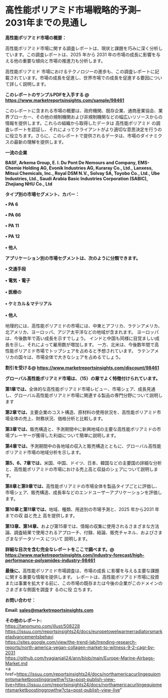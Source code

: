 # 高性能ポリアミド市場戦略的予測– 2031年までの見通し

<strong><b>高性能ポリアミド市場の概要：</b></strong>

高性能ポリアミド市場に関する調査レポートは、現状と課題を巧みに深く分析しています。この調査レポートは、2025 年から 2031 年の市場の成長に影響を与える他の重要な傾向と市場の推進力も分析します。

高性能ポリアミド 市場におけるテクノロジーの進歩も、この調査レポートに記載されています。市場の成長を促進し、世界市場での成長を促進する要因について詳しく説明します。

<strong>このレポートのサンプルPDFを入手する @ <a href=https://www.marketreportsinsights.com/sample/98461>https://www.marketreportsinsights.com/sample/98461</a></strong>

このレポートに含まれる市場の概要は、政府機関、既存企業、通商産業協会、業界ブローカー、その他の規制機関および非規制機関などの幅広いリソースからの情報を提供します。これらの組織から取得したデータは 高性能ポリアミド の調査レポートを認証し、それによってクライアントがより適切な意思決定を行うのに役立ちます。さらに、このレポートで提供されるデータは、市場のダイナミクスの最新の理解を提供します。

<strong>一流の企業</strong>

<strong><b>BASF, Arkema Group, E. I. Du Pont De Nemours and Company, EMS-Chemie Holding AG, Evonik Industries AG, Kuraray Co., Ltd., Lanxess, Mitsui Chemicals, Inc., Royal DSM N.V., Solvay SA, Toyobo Co., Ltd., Ube Industries, Ltd., Saudi Arabia Basic Industries Corporation (SABIC), Zhejiang NHU Co., Ltd</b></strong>

<strong><b>タイプ別の市場セグメント、カバー：</b></strong>

<strong>• PA 6<br><br>• PA 66<br><br>• PA 11<br><br>• PA 12<br><br>• 他人</strong>

<strong><b>アプリケーション別の市場セグメントは、次のように分類できます。</b></strong>

<strong>• 交通手段<br><br>• 電気・電子<br><br>• 医療の<br><br>• ケミカル＆マテリアル<br><br>• 他人</strong>

 地理的には、高性能ポリアミドの市場には、中東とアフリカ、ラテンアメリカ、北アメリカ、ヨーロッパ、アジア太平洋などの地域が含まれます。 ヨーロッパは、今後数年で高い成長を示すでしょう。 インドと中国も同様に目覚ましい成長を示し、それによって雇用数が増加します。 一方、北米は、今後数年間で高性能ポリアミド市場でトップシェアを占めると予想されています。 ラテンアメリカの国々は、市場全体で大きなシェアを占めるでしょう。

<strong>割引を受ける@ <a href=https://www.marketreportsinsights.com/discount/98461>https://www.marketreportsinsights.com/discount/98461</a></strong>

<strong><b>グローバル高性能ポリアミド市場は、（15）の章でよく特徴付けられています。</b></strong>

<strong><b>第</b></strong><strong><b>1章では、</b></strong>全体的な高性能ポリアミド市場レビュー、市場シェア、成長見通し、グローバル高性能ポリアミド市場に関連する製品の専門分野について説明します

<strong><b>第2章では、</b></strong>主要企業のコスト構造、原材料の使用状況を、高性能ポリアミド市場全体の売上、財務状況、価格分析と比較します。

<strong><b>第3章では、</b></strong>販売構造と、予測期間中に新興地域の主要な高性能ポリアミドの市場プレーヤーが獲得した利益について簡単に説明します。

<strong><b>第4章では、</b></strong>予測期間中の各地域の収入と販売構造とともに、グローバル高性能ポリアミド市場の地域分析を示します。

<strong><b>第5、6、7章では、</b></strong>米国、中国、ドイツ、日本、韓国などの主要国の詳細な分析と、高性能ポリアミドの市場における売上高と収益のシェアについて説明します。

<strong><b>第8章と第9章では、</b></strong>高性能ポリアミドの市場全体を製品タイプごとに評価し、市場シェア、販売構造、成長率などのエンドユーザーアプリケーションを評価します。

<strong><b>第10章と第11章では、</b></strong>地域、種類、用途別の市場予測と、2025 年から2031 年までの収 益と売上 高を提供します。

<strong><b>第13章、第14章、</b></strong>および第15章では、情報の収集に使用されるさまざまな方法論、調査結果で使用されるアプローチ、付録、結論、販売チャネル、およびさまざまなデータソース について 説明します。

<strong>詳細な目次を含む完全なレポートをここで調べます。@ <a href=https://www.marketreportsinsights.com/industry-forecast/high-performance-polyamides-industry-98461>https://www.marketreportsinsights.com/industry-forecast/high-performance-polyamides-industry-98461</a></strong>

<strong><b>最後に、</b></strong>高性能ポリアミド市場調査は、市場の成長 に影響を</a>与える主要な課題に関する重要な情報を提供します。 レポートは、高性能ポリアミド市場に投資または事業を拡大する前に、この市場の既存または今後の企業がこのドメインのさまざまな側面を調査す るのに役 立ちます。

<strong><b>お問い合わせ：</b></strong>

<strong>Email: </strong><a href=mailto:sales@marketreportsinsights.com><strong>sales@marketreportsinsights.com</strong></a>

<strong>その他のレポート:</strong>
<br>
<a href=https://tanomuno.com/illust/508228>https://tanomuno.com/illust/508228</a>
<br>
<a href=https://issuu.com/reportsinsights24/docs/europetowelwarmerradiatorsmarketadvancementsbehavi>https://issuu.com/reportsinsights24/docs/europetowelwarmerradiatorsmarketadvancementsbehavi</a>
<br>
<a href=https://sites.google.com/view/the-trend-lab/trending-research-reports/north-america-vegan-collagen-market-to-witness-9-2-cagr-by-2031>https://sites.google.com/view/the-trend-lab/trending-research-reports/north-america-vegan-collagen-market-to-witness-9-2-cagr-by-2031</a>
<br>
<a href=https://github.com/tyagianjali24/ann/blob/main/Europe-Marine-Airbags-Market.md>https://github.com/tyagianjali24/ann/blob/main/Europe-Marine-Airbags-Market.md</a>
<br>
<a href=https://issuu.com/reportsinsights24/docs/northamericacurlingequipmentsmarketboostinggrowthw?cta=post-publish-view-live>https://issuu.com/reportsinsights24/docs/northamericacurlingequipmentsmarketboostinggrowthw?cta=post-publish-view-live</a>"
